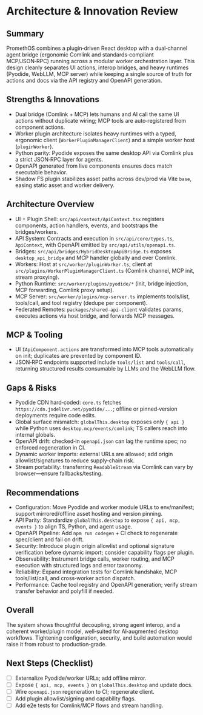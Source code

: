 # Architecture & Innovation Review

## Summary
PromethOS combines a plugin‑driven React desktop with a dual‑channel agent bridge (ergonomic Comlink and standards‑compliant MCP/JSON‑RPC) running across a modular worker orchestration layer. This design cleanly separates UI actions, interop bridges, and heavy runtimes (Pyodide, WebLLM, MCP server) while keeping a single source of truth for actions and docs via the API registry and OpenAPI generation.

## Strengths & Innovations
- Dual bridge (Comlink + MCP) lets humans and AI call the same UI actions without duplicate wiring; MCP tools are auto‑registered from component actions.
- Worker plugin architecture isolates heavy runtimes with a typed, ergonomic client (`WorkerPluginManagerClient`) and a simple worker host (`pluginWorker`).
- Python parity: Pyodide exposes the same desktop API via Comlink plus a strict JSON‑RPC layer for agents.
- OpenAPI generated from live components ensures docs match executable behavior.
- Shadow FS plugin stabilizes asset paths across dev/prod via Vite `base`, easing static asset and worker delivery.

## Architecture Overview
- UI + Plugin Shell: `src/api/context/ApiContext.tsx` registers components, action handlers, events, and bootstraps the bridges/workers.
- API System: Contracts and execution in `src/api/core/types.ts`, `ApiContext`, with OpenAPI emitted by `src/api/utils/openapi.ts`.
- Bridges: `src/api/bridges/HybridDesktopApiBridge.ts` exposes `desktop_api_bridge` and MCP handler globally and over Comlink.
- Workers: Host at `src/worker/pluginWorker.ts`; client at `src/plugins/WorkerPluginManagerClient.ts` (Comlink channel, MCP init, stream proxying).
- Python Runtime: `src/worker/plugins/pyodide/*` (init, bridge injection, MCP forwarding, Comlink proxy setup).
- MCP Server: `src/worker/plugins/mcp-server.ts` implements tools/list, tools/call, and tool registry (dedupe per component).
- Federated Remotes: `packages/shared-api-client` validates params, executes actions via host bridge, and forwards MCP messages.

## MCP & Tooling
- UI `IApiComponent.actions` are transformed into MCP tools automatically on init; duplicates are prevented by component ID.
- JSON‑RPC endpoints supported include `tools/list` and `tools/call`, returning structured results consumable by LLMs and the WebLLM flow.

## Gaps & Risks
- Pyodide CDN hard‑coded: `core.ts` fetches `https://cdn.jsdelivr.net/pyodide/...`; offline or pinned‑version deployments require code edits.
- Global surface mismatch: `globalThis.desktop` exposes only `{ api }` while Python uses `desktop.mcp/events/comlink`; TS callers reach into internal globals.
- OpenAPI drift: checked‑in `openapi.json` can lag the runtime spec; no enforced regeneration in CI.
- Dynamic worker imports: external URLs are allowed; add origin allowlist/signatures to reduce supply‑chain risk.
- Stream portability: transferring `ReadableStream` via Comlink can vary by browser—ensure fallbacks/testing.

## Recommendations
- Configuration: Move Pyodide and worker module URLs to env/manifest; support mirrored/offline asset hosting and version pinning.
- API Parity: Standardize `globalThis.desktop` to expose `{ api, mcp, events }` to align TS, Python, and agent usage.
- OpenAPI Pipeline: Add `npm run codegen` + CI check to regenerate spec/client and fail on drift.
- Security: Introduce plugin origin allowlist and optional signature verification before dynamic import; consider capability flags per plugin.
- Observability: Instrument bridge calls, worker routing, and MCP execution with structured logs and error taxonomy.
- Reliability: Expand integration tests for Comlink handshake, MCP tools/list/call, and cross‑worker action dispatch.
- Performance: Cache tool registry and OpenAPI generation; verify stream transfer behavior and polyfill if needed.

## Overall
The system shows thoughtful decoupling, strong agent interop, and a coherent worker/plugin model, well‑suited for AI‑augmented desktop workflows. Tightening configuration, security, and build automation would raise it from robust to production‑grade.

## Next Steps (Checklist)
- [ ] Externalize Pyodide/worker URLs; add offline mirror.
- [ ] Expose `{ api, mcp, events }` on `globalThis.desktop` and update docs.
- [ ] Wire `openapi.json` regeneration to CI; regenerate client.
- [ ] Add plugin allowlist/signing and capability flags.
- [ ] Add e2e tests for Comlink/MCP flows and stream handling.
